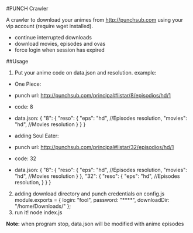 #PUNCH Crawler

A crawler to download your animes from http://punchsub.com using your vip account (require wget installed).

* continue interrupted downloads
* download movies, episodes and ovas
* force login when session has expired

##Usage

1. Put your anime code on data.json and resolution. example:

  * One Piece:
  * punch url: http://punchsub.com/principal#listar/8/episodios/hd/1
  * code: 8
  * data.json:
      {
        "8": {
          "reso": {
            "eps": "hd", //Episodes resolution,
            "movies": "hd", //Movies resolution
          }
        }
      }

  * adding Soul Eater:
  * punch url: http://punchsub.com/principal#listar/32/episodios/hd/1
  * code: 32
  * data.json:
          {
            "8": {
              "reso": {
                "eps": "hd", //Episodes resolution,
                "movies": "hd", //Movies resolution
              }
            },
            "32": {
              "reso": {
                "eps": "hd", //Episodes resolution,
              }
            }
          }
2. adding download directory and punch credentials on config.js
        module.exports = {
          login: "fool",
          password: "****",
          downloadDir: "/home/Downloads/"
        };
3. run it!
        node index.js


**Note:** when program stop, data.json will be modified with anime episodes
